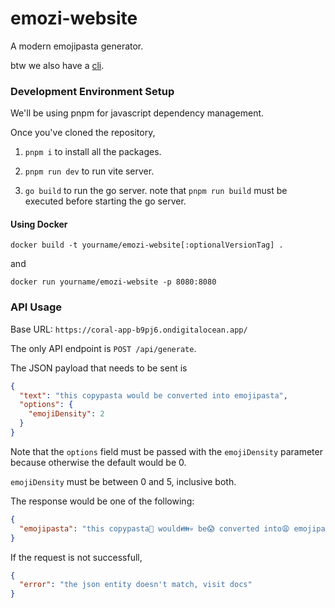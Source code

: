 <!-- 
# React + TypeScript + Vite

This template provides a minimal setup to get React working in Vite with HMR and some ESLint rules.

Currently, two official plugins are available:

- [@vitejs/plugin-react](https://github.com/vitejs/vite-plugin-react/blob/main/packages/plugin-react/README.md) uses [Babel](https://babeljs.io/) for Fast Refresh
- [@vitejs/plugin-react-swc](https://github.com/vitejs/vite-plugin-react-swc) uses [SWC](https://swc.rs/) for Fast Refresh

## Expanding the ESLint configuration

If you are developing a production application, we recommend updating the configuration to enable type aware lint rules:

- Configure the top-level `parserOptions` property like this:

```js
export default {
  // other rules...
  parserOptions: {
    ecmaVersion: 'latest',
    sourceType: 'module',
    project: ['./tsconfig.json', './tsconfig.node.json'],
    tsconfigRootDir: __dirname,
  },
}
```

- Replace `plugin:@typescript-eslint/recommended` to `plugin:@typescript-eslint/recommended-type-checked` or `plugin:@typescript-eslint/strict-type-checked`
- Optionally add `plugin:@typescript-eslint/stylistic-type-checked`
- Install [eslint-plugin-react](https://github.com/jsx-eslint/eslint-plugin-react) and add `plugin:react/recommended` & `plugin:react/jsx-runtime` to the `extends` list
 -->

# emozi-website

A modern emojipasta generator.

btw we also have a [cli](https://github.com/shravanasati/emozi).


### Development Environment Setup

We'll be using pnpm for javascript dependency management.

Once you've cloned the repository,

1. `pnpm i` to install all the packages.

2. `pnpm run dev` to run vite server.

3. `go build` to run the go server. note that `pnpm run build` must be executed before starting the go server.

#### Using Docker

```
docker build -t yourname/emozi-website[:optionalVersionTag] .
```

and 
```
docker run yourname/emozi-website -p 8080:8080
```

### API Usage

Base URL: `https://coral-app-b9pj6.ondigitalocean.app/`

The only API endpoint is `POST /api/generate`.

The JSON payload that needs to be sent is

```json
{
  "text": "this copypasta would be converted into emojipasta",
  "options": {
    "emojiDensity": 2
  }
}
```

Note that the `options` field must be passed with the `emojiDensity` parameter because otherwise the default would be 0.

`emojiDensity` must be between 0 and 5, inclusive both.

The response would be one of the following:
```json
{
  "emojipasta": "this copypasta🍝 would👪💀 be😱 converted into😩 emojipasta😍"
}
```

If the request is not successfull,

```json
{
  "error": "the json entity doesn't match, visit docs"
}
```